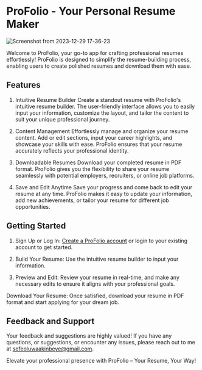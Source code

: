 # ProFolio - Your Personal Resume Maker
![Screenshot from 2023-12-29 17-36-23](https://github.com/sefeoluwa/ResumeBuilder/assets/104764597/7ce2ccca-3c7e-4859-8419-9d233bdd18d0)

Welcome to ProFolio, your go-to app for crafting professional resumes effortlessly! ProFolio is designed to simplify the resume-building process, enabling users to create polished resumes and download them with ease.

## Features
1. Intuitive Resume Builder
Create a standout resume with ProFolio's intuitive resume builder. The user-friendly interface allows you to easily input your information, customize the layout, and tailor the content to suit your unique professional journey.

3. Content Management
Effortlessly manage and organize your resume content. Add or edit sections, input your career highlights, and showcase your skills with ease. ProFolio ensures that your resume accurately reflects your professional identity.

4. Downloadable Resumes
Download your completed resume in PDF format. ProFolio gives you the flexibility to share your resume seamlessly with potential employers, recruiters, or online job platforms.

6. Save and Edit Anytime
Save your progress and come back to edit your resume at any time. ProFolio makes it easy to update your information, add new achievements, or tailor your resume for different job opportunities.

## Getting Started
1. Sign Up or Log In: [Create a ProFolio account](https://profolio-app.netlify.app/) or login to your existing account to get started.

2. Build Your Resume: Use the intuitive resume builder to input your information.

3. Preview and Edit: Review your resume in real-time, and make any necessary edits to ensure it aligns with your professional goals.

Download Your Resume: Once satisfied, download your resume in PDF format and start applying for your dream job.

## Feedback and Support
Your feedback and suggestions are highly valued! If you have any questions, or suggestions, or encounter any issues, please reach out to me at sefeoluwaakinbeye@gmail.com.

Elevate your professional presence with ProFolio – Your Resume, Your Way!

